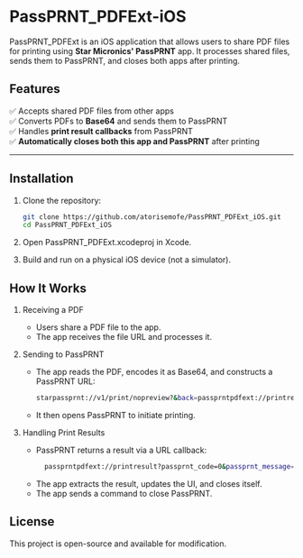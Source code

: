 # PassPRNT_PDFExt-iOS

PassPRNT_PDFExt is an iOS application that allows users to share PDF files for printing using **Star Micronics' PassPRNT** app. It processes shared files, sends them to PassPRNT, and closes both apps after printing.

## Features
✅ Accepts shared PDF files from other apps  
✅ Converts PDFs to **Base64** and sends them to PassPRNT  
✅ Handles **print result callbacks** from PassPRNT  
✅ **Automatically closes both this app and PassPRNT** after printing  

---

## Installation
1. Clone the repository:
   ```bash
   git clone https://github.com/atorisemofe/PassPRNT_PDFExt_iOS.git
   cd PassPRNT_PDFExt_iOS

2. Open PassPRNT_PDFExt.xcodeproj in Xcode.

3. Build and run on a physical iOS device (not a simulator).

## How It Works
1. Receiving a PDF
    - Users share a PDF file to the app.
    - The app receives the file URL and processes it.

2. Sending to PassPRNT
    - The app reads the PDF, encodes it as Base64, and constructs a PassPRNT URL:
      ```bash
      starpassprnt://v1/print/nopreview?&back=passprntpdfext://printresult&pdf=<encoded_pdf>
    - It then opens PassPRNT to initiate printing.

3. Handling Print Results
    - PassPRNT returns a result via a URL callback:
      ```bash
        passprntpdfext://printresult?passprnt_code=0&passprnt_message=SUCCESS
    - The app extracts the result, updates the UI, and closes itself.
    - The app sends a command to close PassPRNT.

## License
This project is open-source and available for modification.


